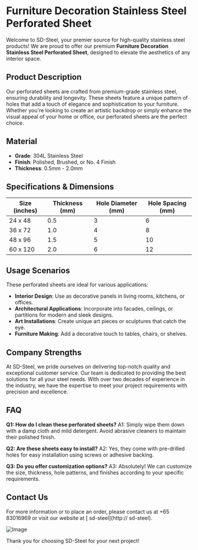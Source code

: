# Furniture Decoration Stainless Steel Perforated Sheet

Welcome to SD-Steel, your premier source for high-quality stainless steel products! We are proud to offer our premium **Furniture Decoration Stainless Steel Perforated Sheet**, designed to elevate the aesthetics of any interior space.

## Product Description
Our perforated sheets are crafted from premium-grade stainless steel, ensuring durability and longevity. These sheets feature a unique pattern of holes that add a touch of elegance and sophistication to your furniture. Whether you're looking to create an artistic backdrop or simply enhance the visual appeal of your home or office, our perforated sheets are the perfect choice.

## Material
- **Grade**: 304L Stainless Steel
- **Finish**: Polished, Brushed, or No. 4 Finish
- **Thickness**: 0.5mm - 2.0mm

## Specifications & Dimensions

| Size (inches) | Thickness (mm) | Hole Diameter (mm) | Hole Spacing (mm) |
|---------------|----------------|--------------------|-------------------|
| 24 x 48       | 0.5            | 3                  | 6                 |
| 36 x 72       | 1.0            | 4                  | 8                 |
| 48 x 96       | 1.5            | 5                  | 10                |
| 60 x 120      | 2.0            | 6                  | 12                |

## Usage Scenarios
These perforated sheets are ideal for various applications:
- **Interior Design**: Use as decorative panels in living rooms, kitchens, or offices.
- **Architectural Applications**: Incorporate into facades, ceilings, or partitions for modern and sleek designs.
- **Art Installations**: Create unique art pieces or sculptures that catch the eye.
- **Furniture Making**: Add a decorative touch to tables, chairs, or shelves.

## Company Strengths
At SD-Steel, we pride ourselves on delivering top-notch quality and exceptional customer service. Our team is dedicated to providing the best solutions for all your steel needs. With over two decades of experience in the industry, we have the expertise to meet your project requirements with precision and excellence.

## FAQ
**Q1: How do I clean these perforated sheets?**
A1: Simply wipe them down with a damp cloth and mild detergent. Avoid abrasive cleaners to maintain their polished finish.

**Q2: Are these sheets easy to install?**
A2: Yes, they come with pre-drilled holes for easy installation using screws or adhesive backing.

**Q3: Do you offer customization options?**
A3: Absolutely! We can customize the size, thickness, hole patterns, and finishes according to your specific requirements.

## Contact Us
For more information or to place an order, please contact us at +65 83016969 or visit our website at [ sd-steel](http:// sd-steel).

![Image](https://github.com/user-attachments/assets/2567258e-e124-4816-932d-1809bd27ef0b)

Thank you for choosing SD-Steel for your next project!